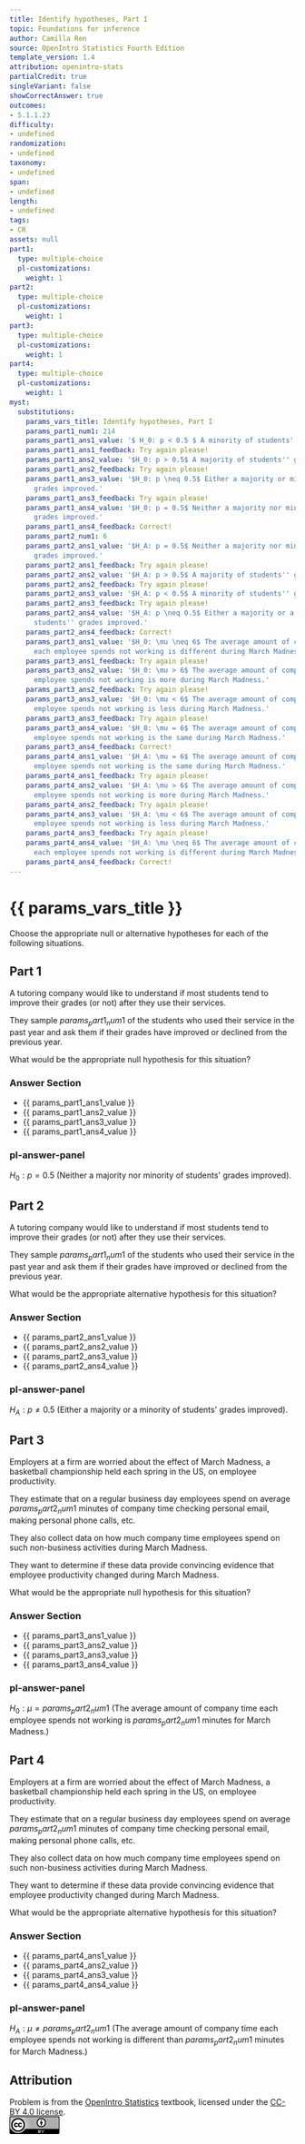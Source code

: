 ```yaml
---
title: Identify hypotheses, Part I
topic: Foundations for inference
author: Camilla Ren
source: OpenIntro Statistics Fourth Edition
template_version: 1.4
attribution: openintro-stats
partialCredit: true
singleVariant: false
showCorrectAnswer: true
outcomes:
- 5.1.1.23
difficulty:
- undefined
randomization:
- undefined
taxonomy:
- undefined
span:
- undefined
length:
- undefined
tags:
- CR
assets: null
part1:
  type: multiple-choice
  pl-customizations:
    weight: 1
part2:
  type: multiple-choice
  pl-customizations:
    weight: 1
part3:
  type: multiple-choice
  pl-customizations:
    weight: 1
part4:
  type: multiple-choice
  pl-customizations:
    weight: 1
myst:
  substitutions:
    params_vars_title: Identify hypotheses, Part I
    params_part1_num1: 214
    params_part1_ans1_value: '$ H_0: p < 0.5 $ A minority of students'' grades improved.'
    params_part1_ans1_feedback: Try again please!
    params_part1_ans2_value: '$H_0: p > 0.5$ A majority of students'' grades improved.'
    params_part1_ans2_feedback: Try again please!
    params_part1_ans3_value: '$H_0: p \neq 0.5$ Either a majority or minority of students''
      grades improved.'
    params_part1_ans3_feedback: Try again please!
    params_part1_ans4_value: '$H_0: p = 0.5$ Neither a majority nor minority of students''
      grades improved.'
    params_part1_ans4_feedback: Correct!
    params_part2_num1: 6
    params_part2_ans1_value: '$H_A: p = 0.5$ Neither a majority nor minority of students''
      grades improved.'
    params_part2_ans1_feedback: Try again please!
    params_part2_ans2_value: '$H_A: p > 0.5$ A majority of students'' grades improved.'
    params_part2_ans2_feedback: Try again please!
    params_part2_ans3_value: '$H_A: p < 0.5$ A minority of students'' grades improved.'
    params_part2_ans3_feedback: Try again please!
    params_part2_ans4_value: '$H_A: p \neq 0.5$ Either a majority or a minority of
      students'' grades improved.'
    params_part2_ans4_feedback: Correct!
    params_part3_ans1_value: '$H_0: \mu \neq 6$ The average amount of company time
      each employee spends not working is different during March Madness.'
    params_part3_ans1_feedback: Try again please!
    params_part3_ans2_value: '$H_0: \mu > 6$ The average amount of company time each
      employee spends not working is more during March Madness.'
    params_part3_ans2_feedback: Try again please!
    params_part3_ans3_value: '$H_0: \mu < 6$ The average amount of company time each
      employee spends not working is less during March Madness.'
    params_part3_ans3_feedback: Try again please!
    params_part3_ans4_value: '$H_0: \mu = 6$ The average amount of company time each
      employee spends not working is the same during March Madness.'
    params_part3_ans4_feedback: Correct!
    params_part4_ans1_value: '$H_A: \mu = 6$ The average amount of company time each
      employee spends not working is the same during March Madness.'
    params_part4_ans1_feedback: Try again please!
    params_part4_ans2_value: '$H_A: \mu > 6$ The average amount of company time each
      employee spends not working is more during March Madness.'
    params_part4_ans2_feedback: Try again please!
    params_part4_ans3_value: '$H_A: \mu < 6$ The average amount of company time each
      employee spends not working is less during March Madness.'
    params_part4_ans3_feedback: Try again please!
    params_part4_ans4_value: '$H_A: \mu \neq 6$ The average amount of company time
      each employee spends not working is different during March Madness.'
    params_part4_ans4_feedback: Correct!
---
```

# {{ params_vars_title }}
Choose the appropriate null or alternative hypotheses for each of the following situations.

## Part 1

A tutoring company would like to understand if most students tend to improve their grades (or not) after they use their services.

They sample ${{ params_part1_num1 }}$ of the students who used their service in the past year and ask them if their grades have improved or declined from the previous year.

What would be the appropriate null hypothesis for this situation?

### Answer Section

- {{ params_part1_ans1_value }}
- {{ params_part1_ans2_value }}
- {{ params_part1_ans3_value }}
- {{ params_part1_ans4_value }}

### pl-answer-panel

$H_0: p = 0.5$ (Neither a majority nor minority of students' grades improved).

## Part 2

A tutoring company would like to understand if most students tend to improve their grades (or not) after they use their services.

They sample ${{ params_part1_num1 }}$ of the students who used their service in the past year and ask them if their grades have improved or declined from the previous year.

What would be the appropriate alternative hypothesis for this situation?

### Answer Section

- {{ params_part2_ans1_value }}
- {{ params_part2_ans2_value }}
- {{ params_part2_ans3_value }}
- {{ params_part2_ans4_value }}

### pl-answer-panel

$H_A: p \neq 0.5$ (Either a majority or a minority of students' grades improved).

## Part 3

Employers at a firm are worried about the effect of March Madness, a basketball championship held each spring in the US, on employee productivity.

They estimate that on a regular business day employees spend on average ${{ params_part2_num1 }}$ minutes of company time checking personal email, making personal phone calls, etc.

They also collect data on how much company time employees spend on such non-business activities during March Madness.

They want to determine if these data provide convincing evidence that employee productivity changed during March Madness.

What would be the appropriate null hypothesis for this situation?

### Answer Section

- {{ params_part3_ans1_value }}
- {{ params_part3_ans2_value }}
- {{ params_part3_ans3_value }}
- {{ params_part3_ans4_value }}

### pl-answer-panel

$H_0: \mu = {{ params_part2_num1 }}$ (The average amount of company time each employee spends not working is ${{ params_part2_num1 }}$ minutes for March Madness.)

## Part 4

Employers at a firm are worried about the effect of March Madness, a basketball championship held each spring in the US, on employee productivity.

They estimate that on a regular business day employees spend on average ${{ params_part2_num1 }}$ minutes of company time checking personal email, making personal phone calls, etc.

They also collect data on how much company time employees spend on such non-business activities during March Madness.

They want to determine if these data provide convincing evidence that employee productivity changed during March Madness.

What would be the appropriate alternative hypothesis for this situation?

### Answer Section

- {{ params_part4_ans1_value }}
- {{ params_part4_ans2_value }}
- {{ params_part4_ans3_value }}
- {{ params_part4_ans4_value }}

### pl-answer-panel

$H_A: \mu \neq {{ params_part2_num1 }}$ (The average amount of company time each employee spends not working is different than ${{ params_part2_num1 }}$ minutes for March Madness.)

## Attribution

Problem is from the [OpenIntro Statistics](https://openintro.org/book/os/) textbook, licensed under the [CC-BY 4.0 license](https://creativecommons.org/licenses/by/4.0/).<br>![Image representing the Creative Commons 4.0 BY license.](https://raw.githubusercontent.com/firasm/bits/master/by.png)